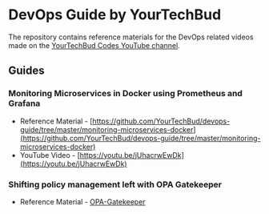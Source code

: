 # DevOps Guide by YourTechBud

The repository contains reference materials for the DevOps related videos made on the [YourTechBud Codes YouTube channel](https://www.youtube.com/channel/UCtwEIq8U94Hnd-A0kl5GkZA).

## Guides

### Monitoring Microservices in Docker using Prometheus and Grafana

- Reference Material - [https://github.com/YourTechBud/devops-guide/tree/master/monitoring-microservices-docker](https://github.com/YourTechBud/devops-guide/tree/master/monitoring-microservices-docker)
- YouTube Video - [https://youtu.be/jUhacrwEwDk](https://youtu.be/jUhacrwEwDk)

### Shifting policy management left with OPA Gatekeeper
- Reference Material - [OPA-Gatekeeper](/opa-gatekeeper/Readme.md)